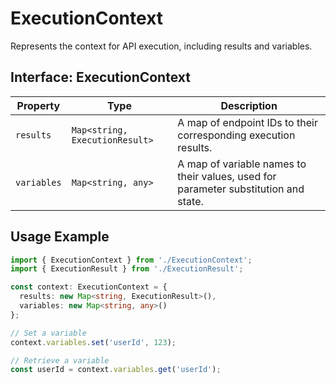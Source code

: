 # ExecutionContext

Represents the context for API execution, including results and variables.

## Interface: ExecutionContext

| Property    | Type                           | Description                                                                         |
| ----------- | ------------------------------ | ----------------------------------------------------------------------------------- |
| `results`   | `Map<string, ExecutionResult>` | A map of endpoint IDs to their corresponding execution results.                     |
| `variables` | `Map<string, any>`             | A map of variable names to their values, used for parameter substitution and state. |

## Usage Example

```typescript
import { ExecutionContext } from './ExecutionContext';
import { ExecutionResult } from './ExecutionResult';

const context: ExecutionContext = {
  results: new Map<string, ExecutionResult>(),
  variables: new Map<string, any>()
};

// Set a variable
context.variables.set('userId', 123);

// Retrieve a variable
const userId = context.variables.get('userId');
```
